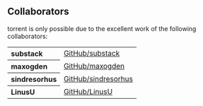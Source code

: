 ## Collaborators

torrent is only possible due to the excellent work of the following collaborators:

<table><tbody><tr><th align="left">substack</th><td><a href="https://github.com/substack">GitHub/substack</a></td></tr>
<tr><th align="left">maxogden</th><td><a href="https://github.com/maxogden">GitHub/maxogden</a></td></tr>
<tr><th align="left">sindresorhus</th><td><a href="https://github.com/sindresorhus">GitHub/sindresorhus</a></td></tr>
<tr><th align="left">LinusU</th><td><a href="https://github.com/LinusU">GitHub/LinusU</a></td></tr>
</tbody></table>
